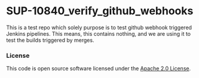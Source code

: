 
# SUP-10840_verify_github_webhooks

This is a test repo which solely purpose is to test github webhook triggered Jenkins pipelines.
This means, this contains nothing, and we are using it to test the builds triggered by merges.

### License

This code is open source software licensed under the [Apache 2.0 License]("http://www.apache.org/licenses/LICENSE-2.0.html").
